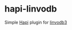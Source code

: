 # hapi-linvodb

Simple [Hapi](http://hapijs.com/) plugin for [linvodb3](https://github.com/Ivshti/linvodb3)
